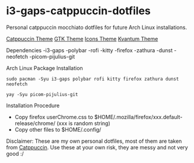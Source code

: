 # i3-gaps-catppuccin-dotfiles
Personal catppuccin mocchiato dotfiles for future Arch Linux installations.

[Catppuccin Theme](https://github.com/catppuccin/catppuccin)
[GTK Theme](https://github.com/catppuccin/gtk)
[Icons Theme](https://github.com/catppuccin/papirus-folders)
[Kvantum Theme](https://github.com/catppuccin/Kvantum)

Dependencies
-i3-gaps
-polybar
-rofi
-kitty
-firefox
-zathura
-dunst
-neofetch
-picom-pijulius-git

Arch Linux Package Installation
```
sudo pacman -Syu i3-gaps polybar rofi kitty firefox zathura dunst neofetch
```
```
yay -Syu picom-pijulius-git
```

Installation Procedure
+ Copy firefox userChrome.css to $HOME/.mozilla/firefox/xxx.default-release/chrome/ (xxx is random string)
+ Copy other files to $HOME/.config/

Disclaimer: These are my own personal dotfiles, most of them are taken from [Catppuccin](https://github.com/catppuccin/catppuccin).
Use these at your own risk, they are messy and not very good :/
